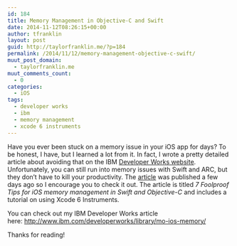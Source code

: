 ```yaml
---
id: 184
title: Memory Management in Objective-C and Swift
date: 2014-11-12T08:26:15+00:00
author: tfranklin
layout: post
guid: http://taylorfranklin.me/?p=184
permalink: /2014/11/12/memory-management-objective-c-swift/
muut_post_domain:
  - taylorfranklin.me
muut_comments_count:
  - 0
categories:
  - iOS
tags:
  - developer works
  - ibm
  - memory management
  - xcode 6 instruments
---
```

Have you ever been stuck on a memory issue in your iOS app for days? To be honest, I have, but I learned a lot from it. In fact, I wrote a pretty detailed article about avoiding that on the IBM <a href="http://www.ibm.com/developerworks/" target="_blank">Developer Works website</a>. Unfortunately, you can still run into memory issues with Swift and ARC, but they don&#8217;t have to kill your productivity. The <a href="http://www.ibm.com/developerworks/library/mo-ios-memory/" target="_blank">article</a> was published a few days ago so I encourage you to check it out. The article is titled _7 Foolproof Tips for iOS memory management in Swift and Objective-C_ and includes a tutorial on using Xcode 6 Instruments.

You can check out my IBM Developer Works article here: <a href="http://www.ibm.com/developerworks/library/mo-ios-memory/" target="_blank">http://www.ibm.com/developerworks/library/mo-ios-memory/</a>

Thanks for reading!

<!-- AdSense Now! Lite: PreFiltered - NoAds [ WP is not in the loop. ] -->